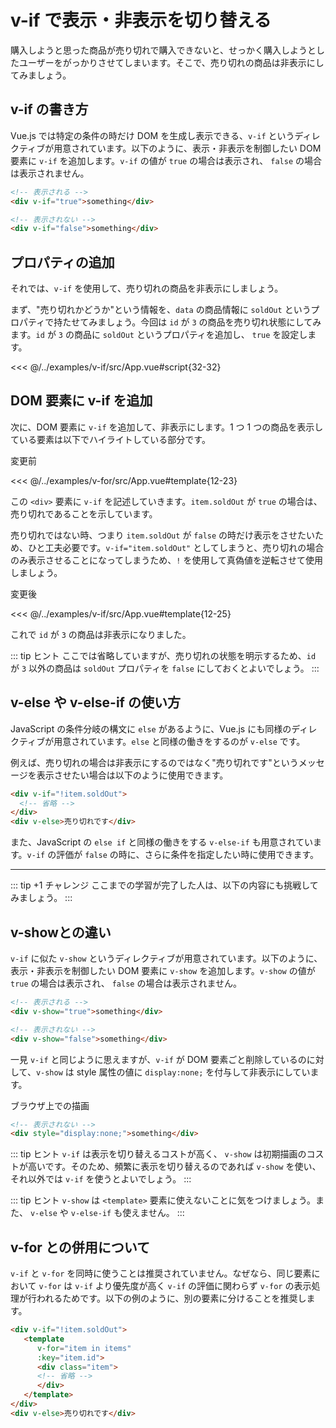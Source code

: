 # v-if で表示・非表示を切り替える

購入しようと思った商品が売り切れで購入できないと、せっかく購入しようとしたユーザーをがっかりさせてしまいます。そこで、売り切れの商品は非表示にしてみましょう。

## v-if の書き方

Vue.js では特定の条件の時だけ DOM を生成し表示できる、`v-if` というディレクティブが用意されています。以下のように、表示・非表示を制御したい DOM 要素に `v-if` を追加します。`v-if` の値が `true` の場合は表示され、 `false` の場合は表示されません。

```html
<!-- 表示される -->
<div v-if="true">something</div>

<!-- 表示されない -->
<div v-if="false">something</div>
```

## プロパティの追加

それでは、`v-if` を使用して、売り切れの商品を非表示にしましょう。

まず、"売り切れかどうか"という情報を、`data` の商品情報に `soldOut` というプロパティで持たせてみましょう。今回は `id` が `3` の商品を売り切れ状態にしてみます。`id` が `3` の商品に `soldOut` というプロパティを追加し、 `true` を設定します。

<<< @/../examples/v-if/src/App.vue#script{32-32}

## DOM 要素に v-if を追加

次に、DOM 要素に `v-if` を追加して、非表示にします。1 つ 1 つの商品を表示している要素は以下でハイライトしている部分です。

変更前

<<< @/../examples/v-for/src/App.vue#template{12-23}

この `<div>` 要素に `v-if` を記述していきます。`item.soldOut` が `true` の場合は、売り切れであることを示しています。

売り切れではない時、つまり `item.soldOut` が `false` の時だけ表示をさせたいため、ひと工夫必要です。`v-if="item.soldOut"` としてしまうと、売り切れの場合のみ表示させることになってしまうため、`!` を使用して真偽値を逆転させて使用しましょう。

変更後

<<< @/../examples/v-if/src/App.vue#template{12-25}

これで `id` が `3` の商品は非表示になりました。

::: tip ヒント
ここでは省略していますが、売り切れの状態を明示するため、`id` が `3` 以外の商品は `soldOut` プロパティを `false` にしておくとよいでしょう。
:::

## v-else や v-else-if の使い方

JavaScript の条件分岐の構文に `else` があるように、Vue.js にも同様のディレクティブが用意されています。`else` と同様の働きをするのが `v-else` です。

例えば、売り切れの場合は非表示にするのではなく"売り切れです"というメッセージを表示させたい場合は以下のように使用できます。

```html
<div v-if="!item.soldOut">
  <!-- 省略 -->
</div>
<div v-else>売り切れです</div>
```

また、JavaScript の `else if` と同様の働きをする `v-else-if` も用意されています。`v-if` の評価が `false` の時に、さらに条件を指定したい時に使用できます。

---

::: tip +1 チャレンジ
ここまでの学習が完了した人は、以下の内容にも挑戦してみましょう。
:::

## v-showとの違い
`v-if` に似た `v-show` というディレクティブが用意されています。以下のように、表示・非表示を制御したい DOM 要素に `v-show` を追加します。`v-show` の値が `true` の場合は表示され、 `false` の場合は表示されません。

```html
<!-- 表示される -->
<div v-show="true">something</div>

<!-- 表示されない -->
<div v-show="false">something</div>
```

一見 `v-if` と同じように思えますが、`v-if` が DOM 要素ごと削除しているのに対して、`v-show` は style 属性の値に `display:none;` を付与して非表示にしています。

ブラウザ上での描画
```html
<!-- 表示されない -->
<div style="display:none;">something</div>
```

::: tip ヒント
`v-if` は表示を切り替えるコストが高く、 `v-show` は初期描画のコストが高いです。そのため、頻繁に表示を切り替えるのであれば `v-show` を使い、それ以外では `v-if` を使うとよいでしょう。
:::

::: tip ヒント
`v-show` は `<template>` 要素に使えないことに気をつけましょう。また、 `v-else` や `v-else-if` も使えません。
:::

## v-for との併用について

`v-if` と `v-for` を同時に使うことは推奨されていません。なぜなら、同じ要素において `v-for` は `v-if` より優先度が高く `v-if` の評価に関わらず `v-for` の表示処理が行われるためです。以下の例のように、別の要素に分けることを推奨します。

```html
<div v-if="!item.soldOut">
   <template
      v-for="item in items"
      :key="item.id">
      <div class="item">
      <!-- 省略 -->
      </div>
   </template>
</div>
<div v-else>売り切れです</div>
```
